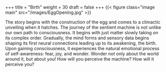 +++
title = "Birth"
weight = 30
draft = false
+++
{{< figure class="image main" src="/images/EggOpening.jpg" >}}
<p>The story begins with the construction of the egg and comes to a climactic unveiling when it hatches.  The journey of the sentient machine is not unlike our own path to consciousness.  It begins with just matter slowly taking on its complex order.  Gradually, the mind forms and sensory data begins shaping its first neural connections leading up to its awakening, the birth.  Upon gaining consciousness, it experiences the natural emotional process of self-awareness: fear, joy, and wonder.  Wonder not only about the world around it, but about you! How will you perceive the machine?  How will it perceive you?</p>
